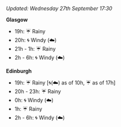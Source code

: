 *Updated: Wednesday 27th September 17:30*

**Glasgow**

* 19h: :umbrella: Rainy
* 20h: :cyclone: Windy (:cloud:)
* 21h - 1h: :umbrella: Rainy
* 2h - 6h: :cyclone: Windy (:cloud:)

**Edinburgh**

* 19h: :umbrella: Rainy [:cyclone:(:cloud:) as of 10h, :umbrella: as of 17h]
* 20h - 23h: :umbrella: Rainy
* 0h: :cyclone: Windy (:cloud:)
* 1h: :umbrella: Rainy
* 2h - 6h: :cyclone: Windy (:cloud:)
